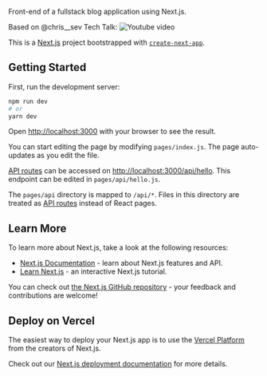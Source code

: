 Front-end of a fullstack blog application using Next.js.

Based on @chris__sev Tech Talk: ![Youtube video](https://www.youtube.com/watch?mkt_tok=eyJpIjoiTUdWbE5USXhObU0wTVdJMiIsInQiOiJLTDdVV09KalJOaGJKNVBaeEdkTVhXaWVjbDZzbjgyT3kxWGVjVnA1TzNSKzBWTjRiOEZUcDZhb25LTFBGMzRHb0VHbWVITjg2a2lDRVFlOWpoeVNFNUc2UnQwZ2dwbHN1VXJkT3ZGYUhWdWZodmVYNm1mbU1cL1VYblFcLzZEYXZSIn0%3D&v=WrmndNpWSJw&feature=youtu.be)


This is a [Next.js](https://nextjs.org/) project bootstrapped with [`create-next-app`](https://github.com/vercel/next.js/tree/canary/packages/create-next-app).

## Getting Started

First, run the development server:

```bash
npm run dev
# or
yarn dev
```

Open [http://localhost:3000](http://localhost:3000) with your browser to see the result.

You can start editing the page by modifying `pages/index.js`. The page auto-updates as you edit the file.

[API routes](https://nextjs.org/docs/api-routes/introduction) can be accessed on [http://localhost:3000/api/hello](http://localhost:3000/api/hello). This endpoint can be edited in `pages/api/hello.js`.

The `pages/api` directory is mapped to `/api/*`. Files in this directory are treated as [API routes](https://nextjs.org/docs/api-routes/introduction) instead of React pages.

## Learn More

To learn more about Next.js, take a look at the following resources:

- [Next.js Documentation](https://nextjs.org/docs) - learn about Next.js features and API.
- [Learn Next.js](https://nextjs.org/learn) - an interactive Next.js tutorial.

You can check out [the Next.js GitHub repository](https://github.com/vercel/next.js/) - your feedback and contributions are welcome!

## Deploy on Vercel

The easiest way to deploy your Next.js app is to use the [Vercel Platform](https://vercel.com/new?utm_medium=default-template&filter=next.js&utm_source=create-next-app&utm_campaign=create-next-app-readme) from the creators of Next.js.

Check out our [Next.js deployment documentation](https://nextjs.org/docs/deployment) for more details.
